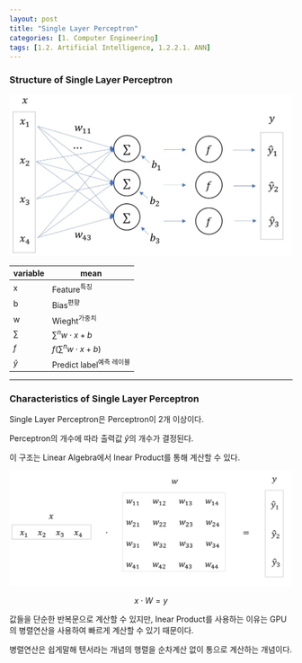 ```yaml
---
layout: post 
title: "Single Layer Perceptron"
categories: [1. Computer Engineering]
tags: [1.2. Artificial Intelligence, 1.2.2.1. ANN]
---
```


### Structure of Single Layer Perceptron

![single layer perceptron](https://raw.githubusercontent.com/maizer2/gitblog_img/main/img/1.%20Computer%20Engineering/1.2.%20Artificial%20Intelligence/2022-05-18-single-layer-perseptron/Single-Layer-Perceptron.JPG)

|variable|mean|
|--------|----|
|x|Feature<sup>특징</sup>|
|b|Bias<sup>편향</sup>|
|w|Wieght<sup>가중치</sup>|
|$\sum$|$\sum^{n}w\cdot x + b$|
|$f$|$f(\sum^{n}w\cdot x + b)$
|$\hat{y}$|Predict label<sup>예측 레이블|

---

### Characteristics of Single Layer Perceptron

Single Layer Perceptron은 Perceptron이 2개 이상이다.

Perceptron의 개수에 따라 출력값 $\hat{y}$의 개수가 결정된다.

이 구조는 Linear Algebra에서 Inear Product를 통해 계산할 수 있다.

![single layer perceptron](https://raw.githubusercontent.com/maizer2/gitblog_img/main/img/1.%20Computer%20Engineering/1.2.%20Artificial%20Intelligence/2022-05-18-single-layer-perseptron/Perceptron-Inear-Product.JPG)

$$ x \cdot W = y $$

값들을 단순한 반복문으로 계산할 수 있지만, Inear Product를 사용하는 이유는 GPU의 병렬연산을 사용하여 빠르게 계산할 수 있기 때문이다.

병렬연산은 쉽게말해 텐서라는 개념의 행렬을 순차계산 없이 통으로 계산하는 개념이다.